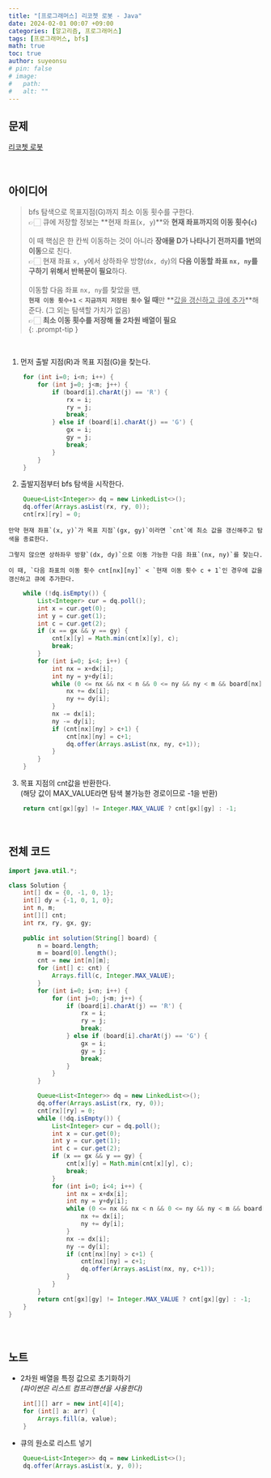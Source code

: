 ```yaml
---
title: "[프로그래머스] 리코쳇 로봇 - Java"
date: 2024-02-01 00:07 +09:00
categories: [알고리즘, 프로그래머스]
tags: [프로그래머스, bfs]
math: true
toc: true
author: suyeonsu
# pin: false
# image:
#   path: 
#   alt: ""
---
```


## 문제

[리코쳇 로봇](https://school.programmers.co.kr/learn/courses/30/lessons/169199)

<br>

## 아이디어

> bfs 탐색으로 목표지점(G)까지 최소 이동 횟수를 구한다.  
> 👉🏻 큐에 저장할 정보는 **현재 좌표(`x, y`)**와 **현재 좌표까지의 이동 횟수(`c`)**  
><br>
>이 때 핵심은 한 칸씩 이동하는 것이 아니라 **장애물 D가 나타나기 전까지를 1번의 이동**으로 친다.  
> 👉🏻 현재 좌표 `x, y`에서 상하좌우 방향(`dx, dy`)의 **다음 이동할 좌표 `nx, ny`를 구하기 위해서 반복문이 필요**하다.  
><br>
>이동할 다음 좌표 `nx, ny`를 찾았을 땐,  
>**`현재 이동 횟수+1`** < **`지금까지 저장된 횟수` 일 때**만 **<u>값을 갱신하고 큐에 추가</u>**해준다. (그 외는 탐색할 가치가 없음)  
> 👉🏻 **최소 이동 횟수를 저장해 둘 2차원 배열이 필요**  
{: .prompt-tip }

<br>

1. 먼저 출발 지점(R)과 목표 지점(G)을 찾는다.  
```java
    for (int i=0; i<n; i++) {
        for (int j=0; j<m; j++) {
            if (board[i].charAt(j) == 'R') {
                rx = i;
                ry = j;
                break;
            } else if (board[i].charAt(j) == 'G') {
                gx = i;
                gy = j;
                break;
            }
        }
    }
```

2. 출발지점부터 bfs 탐색을 시작한다.  
```java
    Queue<List<Integer>> dq = new LinkedList<>();
    dq.offer(Arrays.asList(rx, ry, 0));
    cnt[rx][ry] = 0;
```
    만약 현재 좌표`(x, y)`가 목표 지점`(gx, gy)`이라면 `cnt`에 최소 값을 갱신해주고 탐색을 종료한다.  

    그렇지 않으면 상하좌우 방향`(dx, dy)`으로 이동 가능한 다음 좌표`(nx, ny)`를 찾는다.  

    이 때, `다음 좌표의 이동 횟수 cnt[nx][ny]` < `현재 이동 횟수 c + 1`인 경우에 값을 갱신하고 큐에 추가한다.  
```java
    while (!dq.isEmpty()) {
        List<Integer> cur = dq.poll();
        int x = cur.get(0);
        int y = cur.get(1);
        int c = cur.get(2);
        if (x == gx && y == gy) {
            cnt[x][y] = Math.min(cnt[x][y], c);
            break;
        }
        for (int i=0; i<4; i++) {
            int nx = x+dx[i];
            int ny = y+dy[i];
            while (0 <= nx && nx < n && 0 <= ny && ny < m && board[nx].charAt(ny) != 'D') {
                nx += dx[i];
                ny += dy[i];
            }
            nx -= dx[i];
            ny -= dy[i];
            if (cnt[nx][ny] > c+1) {
                cnt[nx][ny] = c+1;
                dq.offer(Arrays.asList(nx, ny, c+1));
            }
        }
    }
```

3. 목표 지점의 cnt값을 반환한다.  
(해당 값이 MAX_VALUE라면 탐색 불가능한 경로이므로 -1을 반환)  
```java
    return cnt[gx][gy] != Integer.MAX_VALUE ? cnt[gx][gy] : -1;
```

<br>

## 전체 코드 

```java
import java.util.*;

class Solution {
    int[] dx = {0, -1, 0, 1};
    int[] dy = {-1, 0, 1, 0};
    int n, m;
    int[][] cnt;
    int rx, ry, gx, gy;
    
    public int solution(String[] board) {
        n = board.length;
        m = board[0].length();
        cnt = new int[n][m];
        for (int[] c: cnt) {
            Arrays.fill(c, Integer.MAX_VALUE);
        }
        for (int i=0; i<n; i++) {
            for (int j=0; j<m; j++) {
                if (board[i].charAt(j) == 'R') {
                    rx = i;
                    ry = j;
                    break;
                } else if (board[i].charAt(j) == 'G') {
                    gx = i;
                    gy = j;
                    break;
                }
            }
        }

        Queue<List<Integer>> dq = new LinkedList<>();
        dq.offer(Arrays.asList(rx, ry, 0));
        cnt[rx][ry] = 0;
        while (!dq.isEmpty()) {
            List<Integer> cur = dq.poll();
            int x = cur.get(0);
            int y = cur.get(1);
            int c = cur.get(2);
            if (x == gx && y == gy) {
                cnt[x][y] = Math.min(cnt[x][y], c);
                break;
            }
            for (int i=0; i<4; i++) {
                int nx = x+dx[i];
                int ny = y+dy[i];
                while (0 <= nx && nx < n && 0 <= ny && ny < m && board[nx].charAt(ny) != 'D') {
                    nx += dx[i];
                    ny += dy[i];
                }
                nx -= dx[i];
                ny -= dy[i];
                if (cnt[nx][ny] > c+1) {
                    cnt[nx][ny] = c+1;
                    dq.offer(Arrays.asList(nx, ny, c+1));
                }
            }
        }
        return cnt[gx][gy] != Integer.MAX_VALUE ? cnt[gx][gy] : -1;
    }
}
```

<br>

## 노트

- 2차원 배열을 특정 값으로 초기화하기  
*(파이썬은 리스트 컴프리핸션을 사용한다)*
```java
    int[][] arr = new int[4][4];
    for (int[] a: arr) {
        Arrays.fill(a, value);
    }
```

- 큐의 원소로 리스트 넣기  
```java
    Queue<List<Integer>> dq = new LinkedList<>();
    dq.offer(Arrays.asList(x, y, 0));
```